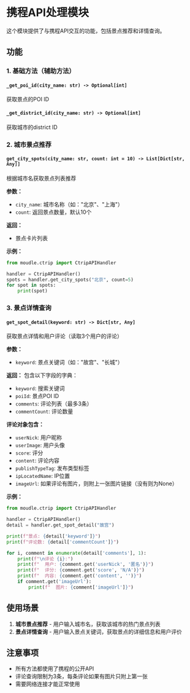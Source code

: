 # 携程API处理模块

这个模块提供了与携程API交互的功能，包括景点推荐和详情查询。

## 功能

### 1. 基础方法（辅助方法）

#### `_get_poi_id(city_name: str) -> Optional[int]`
获取景点的POI ID

#### `_get_district_id(city_name: str) -> Optional[int]`
获取城市的district ID

### 2. 城市景点推荐

#### `get_city_spots(city_name: str, count: int = 10) -> List[Dict[str, Any]]`
根据城市名获取景点列表推荐

**参数：**
- `city_name`: 城市名称（如："北京"、"上海"）
- `count`: 返回景点数量，默认10个

**返回：**
- 景点卡片列表

**示例：**

```python
from moudle.ctrip import CtripAPIHandler

handler = CtripAPIHandler()
spots = handler.get_city_spots("北京", count=5)
for spot in spots:
    print(spot)
```

### 3. 景点详情查询

#### `get_spot_detail(keyword: str) -> Dict[str, Any]`
获取景点详情和用户评论（读取3个用户的评论）

**参数：**
- `keyword`: 景点关键词（如："故宫"、"长城"）

**返回：**
包含以下字段的字典：
- `keyword`: 搜索关键词
- `poiId`: 景点POI ID
- `comments`: 评论列表（最多3条）
- `commentCount`: 评论数量

**评论对象包含：**
- `userNick`: 用户昵称
- `userImage`: 用户头像
- `score`: 评分
- `content`: 评论内容
- `publishTypeTag`: 发布类型标签
- `ipLocatedName`: IP位置
- `imageUrl`: 如果评论有图片，则附上一张图片链接（没有则为None）

**示例：**

```python
from moudle.ctrip import CtripAPIHandler

handler = CtripAPIHandler()
detail = handler.get_spot_detail("故宫")

print(f"景点: {detail['keyword']}")
print(f"评论数: {detail['commentCount']}")

for i, comment in enumerate(detail['comments'], 1):
    print(f"\n评论 {i}:")
    print(f"  用户: {comment.get('userNick', '匿名')}")
    print(f"  评分: {comment.get('score', 'N/A')}")
    print(f"  内容: {comment.get('content', '')}")
    if comment.get('imageUrl'):
        print(f"  图片: {comment['imageUrl']}")
```

## 使用场景

1. **城市景点推荐** - 用户输入城市名，获取该城市的热门景点列表
2. **景点详情查询** - 用户输入景点关键词，获取景点的详细信息和用户评价

## 注意事项

- 所有方法都使用了携程的公开API
- 评论查询限制为3条，每条评论如果有图片只附上第一张
- 需要网络连接才能正常使用

